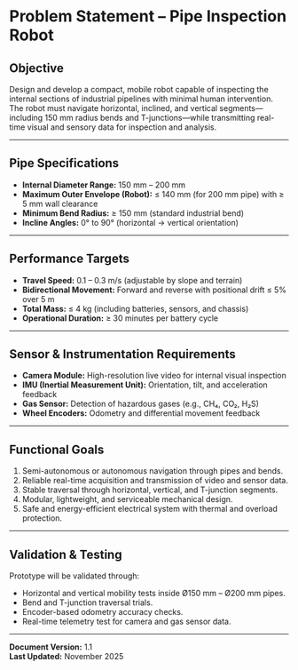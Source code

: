 # Problem Statement – Pipe Inspection Robot

## Objective
Design and develop a compact, mobile robot capable of inspecting the internal sections of industrial pipelines with minimal human intervention. The robot must navigate horizontal, inclined, and vertical segments—including 150 mm radius bends and T-junctions—while transmitting real-time visual and sensory data for inspection and analysis.

---

## Pipe Specifications
- **Internal Diameter Range:** 150 mm – 200 mm  
- **Maximum Outer Envelope (Robot):** ≤ 140 mm (for 200 mm pipe) with ≥ 5 mm wall clearance  
- **Minimum Bend Radius:** ≥ 150 mm (standard industrial bend)  
- **Incline Angles:** 0° to 90° (horizontal → vertical orientation)

---

## Performance Targets
- **Travel Speed:** 0.1 – 0.3 m/s (adjustable by slope and terrain)  
- **Bidirectional Movement:** Forward and reverse with positional drift ≤ 5% over 5 m  
- **Total Mass:** ≤ 4 kg (including batteries, sensors, and chassis)  
- **Operational Duration:** ≥ 30 minutes per battery cycle  

---

## Sensor & Instrumentation Requirements
- **Camera Module:** High-resolution live video for internal visual inspection  
- **IMU (Inertial Measurement Unit):** Orientation, tilt, and acceleration feedback  
- **Gas Sensor:** Detection of hazardous gases (e.g., CH₄, CO₂, H₂S)  
- **Wheel Encoders:** Odometry and differential movement feedback  

---

## Functional Goals
1. Semi-autonomous or autonomous navigation through pipes and bends.  
2. Reliable real-time acquisition and transmission of video and sensor data.  
3. Stable traversal through horizontal, vertical, and T-junction segments.  
4. Modular, lightweight, and serviceable mechanical design.  
5. Safe and energy-efficient electrical system with thermal and overload protection.

---

## Validation & Testing
Prototype will be validated through:
- Horizontal and vertical mobility tests inside Ø150 mm – Ø200 mm pipes.  
- Bend and T-junction traversal trials.  
- Encoder-based odometry accuracy checks.  
- Real-time telemetry test for camera and gas sensor data.

---

**Document Version:** 1.1  
**Last Updated:** November 2025

